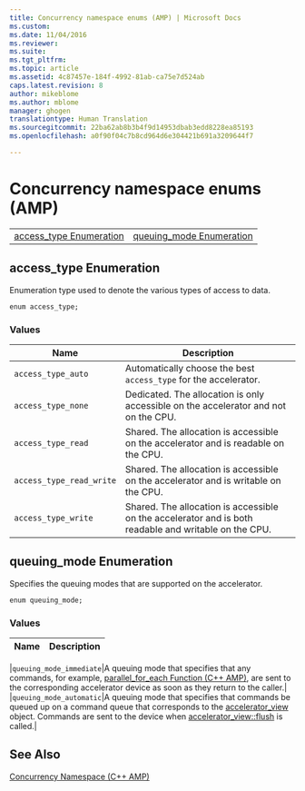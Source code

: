 ```yaml
---
title: Concurrency namespace enums (AMP) | Microsoft Docs
ms.custom: 
ms.date: 11/04/2016
ms.reviewer: 
ms.suite: 
ms.tgt_pltfrm: 
ms.topic: article
ms.assetid: 4c87457e-184f-4992-81ab-ca75e7d524ab
caps.latest.revision: 8
author: mikeblome
ms.author: mblome
manager: ghogen
translationtype: Human Translation
ms.sourcegitcommit: 22ba62ab8b3b4f9d14953dbab3edd8228ea85193
ms.openlocfilehash: a0f90f04c7b8cd964d6e304421b691a3209644f7

---
```

# Concurrency namespace enums (AMP)
|||  
|-|-|  
|[access_type Enumeration](#access_type)|[queuing_mode Enumeration](#queuing_mode)|  
  
##  <a name="access_type"></a>  access_type Enumeration  
 Enumeration type used to denote the various types of access to data.  
  
```  
enum access_type;  
```  
### Values  
  
|Name|Description|  
|----------|-----------------|  
|`access_type_auto`|Automatically choose the best `access_type` for the accelerator.|  
|`access_type_none`|Dedicated. The allocation is only accessible on the accelerator and not on the CPU.|  
|`access_type_read`|Shared. The allocation is accessible on the accelerator and is readable on the CPU.|  
|`access_type_read_write`|Shared. The allocation is accessible on the accelerator and is writable on the CPU.|  
|`access_type_write`|Shared. The allocation is accessible on the accelerator and is both readable and writable on the CPU.|  

  
##  <a name="queuing_mode"></a>  queuing_mode Enumeration  
 Specifies the queuing modes that are supported on the accelerator.  
  
```  
enum queuing_mode;  
``` 
### Values  
  
|Name|Description|  
|----------|-----------------|  

|`queuing_mode_immediate`|A queuing mode that specifies that any commands, for example, [parallel_for_each Function (C++ AMP)](concurrency-namespace-functions-amp.md#parallel_for_each), are sent to the corresponding accelerator device as soon as they return to the caller.|  
|`queuing_mode_automatic`|A queuing mode that specifies that commands be queued up on a command queue that corresponds to the [accelerator_view](accelerator-view-class.md) object. Commands are sent to the device when [accelerator_view::flush](accelerator-view-class.md#flush) is called.|   
  
## See Also  
 [Concurrency Namespace (C++ AMP)](concurrency-namespace-cpp-amp.md)



<!--HONumber=Jan17_HO2-->


